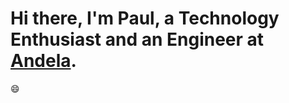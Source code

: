 # Hi there, I'm Paul, a Technology Enthusiast and an Engineer at [Andela](https://andela.com).

:smile:
